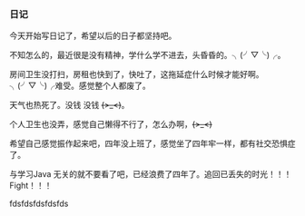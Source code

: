 ### 日记 

今天开始写日记了，希望以后的日子都坚持吧。

不知怎么的，最近很是没有精神，学什么学不进去，头昏昏的。╮(╯▽╰)╭。

房间卫生没打扫，房租也快到了，快吐了，这拖延症什么时候才能好啊。╮(╯▽╰)╭难受。感觉整个人都废了。

天气也热死了。没钱 没钱 ~~~~(>_<)~~~~。

个人卫生也没弄，感觉自己懒得不行了，怎么办啊，~~~~(>_<)~~~~

希望自己感觉振作起来吧，四年没上班了，感觉坐了四年牢一样，都有社交恐惧症了。

与学习Java 无关的就不要看了吧，已经浪费了四年了。追回已丢失的时光！！！ Fight！！！

fdsfdsfdsfdsfds
